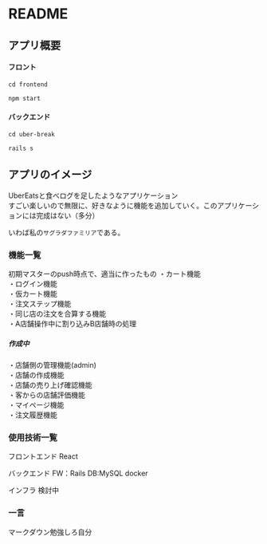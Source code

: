 # README

## アプリ概要  
#### フロント
```
cd frontend
```

```
npm start
```

#### バックエンド
```
cd uber-break
```

```
rails s
```

## アプリのイメージ
UberEatsと食べログを足したようなアプリケーション  
すごい楽しいので無限に、好きなように機能を追加していく。このアプリケーションには完成はない（多分）  

いわば私の`サグラダファミリア`である。

### 機能一覧
初期マスターのpush時点で、適当に作ったもの
・カート機能  
・ログイン機能   
・仮カート機能  
・注文ステップ機能   
・同じ店の注文を合算する機能  
・A店舗操作中に割り込みB店舗時の処理  

##### 作成中  
・店舗側の管理機能(admin)  
・店舗の作成機能  
・店舗の売り上げ確認機能  
・客からの店舗評価機能  
・マイページ機能  
・注文履歴機能  


### 使用技術一覧
フロントエンド
React

バックエンド
FW：Rails
DB:MySQL
docker

インフラ
検討中


### 一言
マークダウン勉強しろ自分
